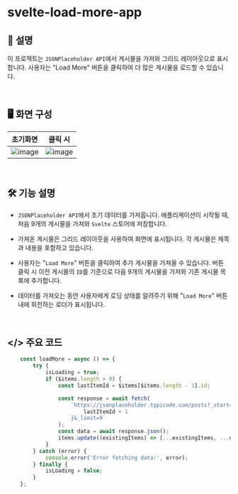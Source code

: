 # svelte-load-more-app

## 💬 설명

 이 프로젝트는 `JSONPlaceholder API`에서 게시물을 가져와 그리드 레이아웃으로 표시합니다. 사용자는 "Load More" 버튼을 클릭하여 더 많은 게시물을 로드할 수 있습니다.

&nbsp;

## 🖥️ 화면 구성

| 초기화면 | 클릭 시 |
|:----:|:----:|
| ![image](https://github.com/kmseunh/svelte-projects/assets/105186724/b9e3fece-0fd6-4094-88eb-89ffb67933c0) | ![image](https://github.com/kmseunh/svelte-projects/assets/105186724/cff086e6-326b-493b-932e-86b223e8738b)|

&nbsp;

## 🛠️ 기능 설명

- `JSONPlaceholder API`에서 초기 데이터를 가져옵니다. 애플리케이션이 시작될 때, 처음 9개의 게시물을 가져와 `Svelte` 스토어에 저장합니다.

- 가져온 게시물은 그리드 레이아웃을 사용하여 화면에 표시됩니다. 각 게시물은 제목과 내용을 포함하고 있습니다.

- 사용자는 "`Load More`" 버튼을 클릭하여 추가 게시물을 가져올 수 있습니다. 버튼 클릭 시 이전 게시물의 `ID`를 기준으로 다음 9개의 게시물을 가져와 기존 게시물 목록에 추가합니다.

- 데이터를 가져오는 동안 사용자에게 로딩 상태를 알려주기 위해 "`Load More`" 버튼 내에 회전하는 로더가 표시됩니다.

&nbsp;

## </> 주요 코드

```ts
    const loadMore = async () => {
        try {
            isLoading = true;
            if ($items.length > 0) {
                const lastItemId = $items[$items.length - 1].id;

                const response = await fetch(
                    `https://jsonplaceholder.typicode.com/posts?_start=${
                        lastItemId + 1
                    }&_limit=9`
                );
                const data = await response.json();
                items.update((existingItems) => [...existingItems, ...data]);
            }
        } catch (error) {
            console.error('Error fetching data:', error);
        } finally {
            isLoading = false;
        }
    };
```
